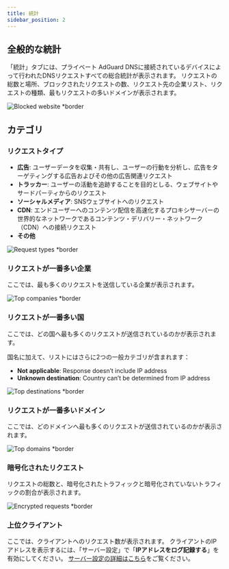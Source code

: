 ```yaml
---
title: 統計
sidebar_position: 2
---
```


## 全般的な統計

「統計」タブには、プライベート AdGuard DNSに接続されているデバイスによって行われたDNSリクエストすべての総合統計が表示されます。 リクエストの総数と場所、ブロックされたリクエストの数、リクエスト先の企業リスト、リクエストの種類、最もリクエストの多いドメインが表示されます。

![Blocked website \*border](https://cdn.adtidy.org/content/kb/dns/private/new_dns/statistics/overall_stats.png)

## カテゴリ

### リクエストタイプ

- **広告**: ユーザーデータを収集・共有し、ユーザーの行動を分析し、広告をターゲティングする広告およびその他の広告関連リクエスト
- **トラッカー**: ユーザーの活動を追跡することを目的としる、ウェブサイトやサードパーティからのリクエスト
- **ソーシャルメディア**: SNSウェブサイトへのリクエスト
- **CDN**: エンドユーザーへのコンテンツ配信を高速化するプロキシサーバーの世界的なネットワークであるコンテンツ・デリバリー・ネットワーク（CDN）への接続リクエスト
- **その他**

![Request types \*border](https://cdn.adtidy.org/content/kb/dns/private/new_dns/statistics/request_types.png)

### リクエストが一番多い企業

ここでは、最も多くのリクエストを送信している企業が表示されます。

![Top companies \*border](https://cdn.adtidy.org/content/kb/dns/private/new_dns/statistics/top_companies.png)

### リクエストが一番多い国

ここでは、どの国へ最も多くのリクエストが送信されているのかが表示されます。

国名に加えて、リストにはさらに2つの一般カテゴリが含まれます：

- **Not applicable**: Response doesn’t include IP address
- **Unknown destination**: Country can’t be determined from IP address

![Top destinations \*border](https://cdn.adtidy.org/content/kb/dns/private/new_dns/statistics/top_destinations.png)

### リクエストが一番多いドメイン

ここでは、どのドメインへ最も多くのリクエストが送信されているのかが表示されます。

![Top domains \*border](https://cdn.adtidy.org/content/kb/dns/private/new_dns/statistics/top_domains.png)

### 暗号化されたリクエスト

リクエストの総数と、暗号化されたトラフィックと暗号化されていないトラフィックの割合が表示されます。

![Encrypted requests \*border](https://cdn.adtidy.org/content/kb/dns/private/new_dns/statistics/encrypted_requests.png)

### 上位クライアント

ここでは、クライアントへのリクエスト数が表示されます。 クライアントのIPアドレスを表示するには、「サーバー設定」で「<b>IPアドレスをログ記録する</b>」を有効にしてください。 [サーバー設定の詳細はこちら](/private-dns/server-and-settings/advanced.md)をご覧ください。
